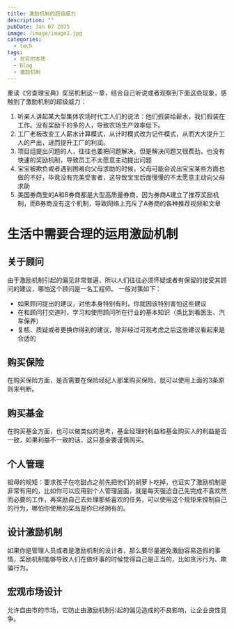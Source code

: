 ```yaml
---
title: 激励机制的超级威力
description: ""
pubDate: Jan 07 2025
image: /image/image1.jpg
categories:
  - tech
tags:
  - 贫穷的本质
  - Blog
  - 激励机制
---
```


重读《穷查理宝典》奖惩机制这一章，结合自己听说或者观察到下面这些现象，感触到了激励机制的超级威力：
1. 听亲人讲起某大型集体农场时代工人们的说法：他们假装给薪水，我们假装在工作。没有奖励干的多的人，导致农场生产效率低下。
2. 工厂老板改变工人薪水计算模式，从计时模式改为记件模式，从而大大提升工人的产出，进而提升工厂的利润。
3. 项目组提出问题的人，往往也要把问题解决，但是解决问题又很费劲，也没有快速的奖励机制，导致员工不太愿意主动提出问题
4. 宝宝被欺负或者遇到困难向父母求助的时候，父母可能会说出宝宝某些方面也做的不好，毕竟没有完美受害者，这导致宝宝后面慢慢的不太愿意主动向父母求助
5. 美国券商里的A和B券商都是大型高质量券商，因为券商A建立了推荐奖励机制，而B券商没有这个机制，导致网络上充斥了A券商的各种推荐视频和文章

# 生活中需要合理的运用激励机制
## 关于顾问
由于激励机制引起的偏见非常普遍，所以人们往往必须怀疑或者有保留的接受其顾问的建议，哪怕这个顾问是一名工程师。
一般对策如下：
- 如果顾问提出的建议，对他本身特别有利，你就因该特别害怕这些建议
- 在和顾问打交道时，学习和使用顾问所在行业的基本知识（类比到看医生、汽车保养）
- 复核、质疑或者更换你得到的建议，除非经过可观考虑之后这些建议看起来是合适的
## 购买保险
在购买保险方面，是否需要在保险经纪人那里购买保险，就可以使用上面的3条原则来判断。
## 购买基金
在购买基金方面，也可以做类似的思考，基金经理的利益和基金购买人的利益是否一致，如果利益不一致的话，这只基金要谨慎购买。
## 个人管理
祖母的规矩：要求孩子在吃甜点之前先把他们的胡萝卜吃掉，也证实了激励机制是非常有用的，比如你可以应用到个人管理层面，就是每天强迫自己先完成不喜欢然而必要的工作，再奖励自己去处理那些喜欢的任务，可以使用这个规矩来控制自己的行为，哪怕你使用的奖品是你已经拥有的。
## 设计激励机制
如果你是管理人员或者是激励机制的设计者，那么要尽量避免激励容易造假的事情，奖励机制能够导致人们在做坏事的时候觉得自己是正当的，比如贪污行为、欺骗行为。
## 宏观市场设计
允许自由市的市场，它防止由激励机制引起的偏见造成的不良影响，让企业良性竞争。